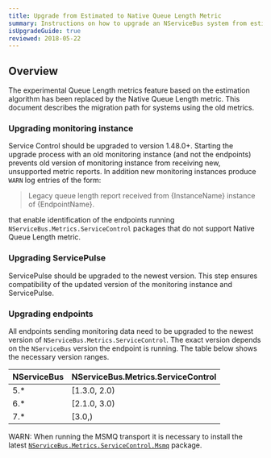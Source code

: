 ```yaml
---
title: Upgrade from Estimated to Native Queue Length Metric
summary: Instructions on how to upgrade an NServiceBus system from estimated to native queue length metric 
isUpgradeGuide: true
reviewed: 2018-05-22
---
```


## Overview

The experimental Queue Length metrics feature based on the estimation algorithm has been replaced by the Native Queue Length metric. This document describes the migration path for systems using the old metrics.

### Upgrading monitoring instance

Service Control should be upgraded to version 1.48.0+. Starting the upgrade process with an old monitoring instance (and not the endpoints) prevents old version of monitoring instance from receiving new, unsupported metric reports. In addition new monitoring instances produce `WARN` log entries of the form:

> Legacy queue length report received from {InstanceName} instance of {EndpointName}.

that enable identification of the endpoints running `NServiceBus.Metrics.ServiceControl` packages that do not support Native Queue Length metric.

### Upgrading ServicePulse

ServicePulse should be upgraded to the newest version. This step ensures compatibility of the updated version of the monitoring instance and ServicePulse.

### Upgrading endpoints

All endpoints sending monitoring data need to be upgraded to the newest version of `NServiceBus.Metrics.ServiceControl`. The exact version depends on the `NServiceBus` version the endpoint is running. The table below shows the necessary version ranges.

|NServiceBus|NServiceBus.Metrics.ServiceControl|
|--|--|
| 5.*       | [1.3.0, 2.0)|
| 6.*       | [2.1.0, 3.0)|
| 7.*       | [3.0,)|

WARN: When running the MSMQ transport it is necessary to install the latest [`NServiceBus.Metrics.ServiceControl.Msmq`](/monitoring/metrics/msmq-queue-length.md) package. 
